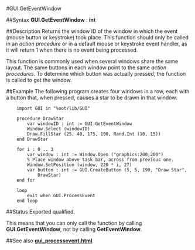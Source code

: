 
#GUI.GetEventWindow

##Syntax
**GUI.GetEventWindow** : **int**


##Description
Returns the window ID of the window in which the event (mouse button or keystroke) took place. This function should only be called in an _action procedure_ or in a default mouse or keystroke event handler, as it will return 1 when there is no event being processed.

This function is commonly used when several windows share the same layout. The same buttons in each window point to the same _action procedures_. To determine which button was actually pressed, the function is called to get the window.


##Example
The following program creates four windows in a row, each with a button that, when pressed, causes a star to be drawn in that window.

        import GUI in "%oot/lib/GUI" 
        
        procedure DrawStar
            var windowID : int := GUI.GetEventWindow
            Window.Select (windowID)
            Draw.FillStar (25, 40, 175, 190, Rand.Int (10, 15))
        end DrawStar
        
        for i : 0 .. 3
            var window : int := Window.Open ("graphics:200;200") 
            % Place window above task bar, across from previous one.
            Window.SetPosition (window, 220 * i, 27) 
            var button : int := GUI.CreateButton (5, 5, 190, "Draw Star", 
                DrawStar) 
        end for
        
        loop
            exit when GUI.ProcessEvent
        end loop
##Status
Exported qualified.

This means that you can only call the function by calling **GUI.GetEventWindow**, not by calling **GetEventWindow**.


##See also
**[gui_processevent.html](GUI.ProcessEvent)**.

